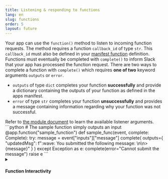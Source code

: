 ```yaml
---
title: Listening & responding to functions
lang: en
slug: functions
order: 5
layout: future
---
```


<div class="section-content">

Your app can use the `function()` method to listen to incoming function requests. The method requires a function `callback_id` of type `str`. This `callback_id` must also be defined in your [manifest function](/bolt-python/future/concepts#manifest-functions) definition. Functions must eventually be completed with `complete()` to inform Slack that your app has processed the function request. There are two ways to complete a function with `complete()` which requires **one of two** keyword arguments `outputs` or `error`.

* `outputs` of type `dict` completes your function **successfully** and provide a dictionary containing the outputs of your function as defined in the apps manifest.
* `error` of type `str` completes your function **unsuccessfully** and provides a message containing information regarding why your function was not successful.

</div>

<div>
<span class="annotation">Refer to <a href="https://slack.dev/bolt-python/api-docs/slack_bolt/kwargs_injection/args.html" target="_blank">the module document</a> to learn the available listener arguments.</span>
```python
# The sample function simply outputs an input
@app.function("sample_function")
def sample_func(event, complete: Complete):
    try:
        message = event["inputs"]["message"]
        complete(
            outputs={
                "updatedMsg": f":wave: You submitted the following message: \n\n>{message}"
            }
        )
    except Exception as e:
        complete(error="Cannot submit the message")
        raise e
```
</div>

<details class="secondary-wrapper">
<summary markdown="0">
<h4 class="secondary-header">Function Interactivity</h4>
</summary>

<div class="secondary-content">

The `function()` method returns a `SlackFunction` decorator object. This object can be used by your app to set up interactive listeners such as [actions](/bolt-python/concepts#action-respond) and [views](/bolt-python/concepts#view_submissions). These listener listen to events created during the handling of your `function` event. Additionally they will only be called when a user interacts with a block element that has the following attributes:

* It was created during the handling of a `function` event
* The `action_id` matches the interactive listeners `action_id`

These listeners behave similarly to the ones assigned directly to your app. the notable difference is that `complete()` must be called once your function is completed.

</div>

```python
# Your listener will be called when your function "sample_function" is triggered from a workflow
# When triggered a message containing a button with an action_id "approve_button" is posted
@app.function("sample_function")
def sample_func(event, complete: Complete):
    try:
        client.chat_postMessage(
            channel="a-channel-id",
            text="A new button appears",
            blocks=[
                {
                    "type": "actions",
                    "block_id": "approve-button",
                    "elements": [
                        {
                            "type": "button",
                            "text": {
                                "type": "plain_text",
                                "text": "Click",
                            },
                            "action_id": "sample_action",
                            "style": "primary",
                        },
                    ],
                },
            ],
        )
    except Exception as e:
        complete(error="Cannot post message")
        raise e

# Your listener will be called when a block element
#   - Created by your "sample_func"
#   - With the action_id "sample_action"
# is triggered
@sample_func.action("sample_action")
def update_message(ack, body, client, complete):
    try:
        ack()
        if "container" in body and "message_ts" in body["container"]:
            client.reactions_add(
                name="white_check_mark",
                channel=body["channel"]["id"],
                timestamp=body["container"]["message_ts"],
            )
        complete()
    except Exception as e:
        logger.error(e)
        complete(error="Cannot react to message")
        raise e
```

</details>

